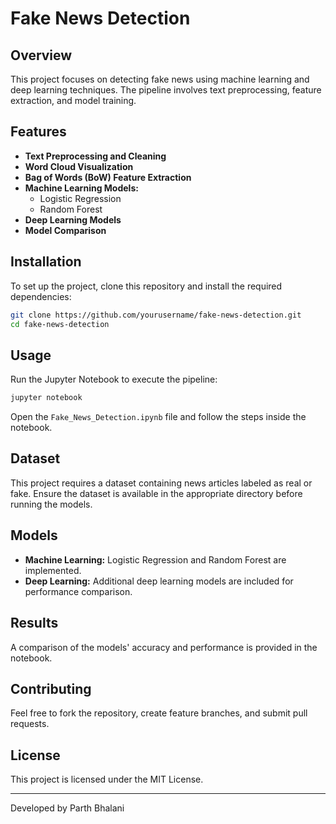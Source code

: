 # Fake News Detection

## Overview
This project focuses on detecting fake news using machine learning and deep learning techniques. The pipeline involves text preprocessing, feature extraction, and model training.

## Features
- **Text Preprocessing and Cleaning**
- **Word Cloud Visualization**
- **Bag of Words (BoW) Feature Extraction**
- **Machine Learning Models:**
  - Logistic Regression
  - Random Forest
- **Deep Learning Models**
- **Model Comparison**

## Installation
To set up the project, clone this repository and install the required dependencies:

```bash
git clone https://github.com/yourusername/fake-news-detection.git
cd fake-news-detection
```

## Usage
Run the Jupyter Notebook to execute the pipeline:

```bash
jupyter notebook
```

Open the `Fake_News_Detection.ipynb` file and follow the steps inside the notebook.

## Dataset
This project requires a dataset containing news articles labeled as real or fake. Ensure the dataset is available in the appropriate directory before running the models.

## Models
- **Machine Learning:** Logistic Regression and Random Forest are implemented.
- **Deep Learning:** Additional deep learning models are included for performance comparison.

## Results
A comparison of the models' accuracy and performance is provided in the notebook.

## Contributing
Feel free to fork the repository, create feature branches, and submit pull requests.

## License
This project is licensed under the MIT License.

---
Developed by Parth Bhalani


